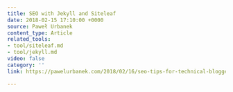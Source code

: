 ```yaml
---
title: SEO with Jekyll and Siteleaf
date: 2018-02-15 17:10:00 +0000
source: Paweł Urbanek
content_type: Article
related_tools:
- tool/siteleaf.md
- tool/jekyll.md
video: false
category: ''
link: https://pawelurbanek.com/2018/02/16/seo-tips-for-technical-bloggers-and-programming-blogs-in-2018/

---
```

# 